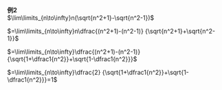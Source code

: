 **例2**  
$\lim\limits_{n\to\infty}n(\sqrt{n^2+1}-\sqrt{n^2-1})$  
  
$=\lim\limits_{n\to\infty}n\dfrac{(n^2+1)-(n^2-1)}  
{\sqrt{n^2+1}+\sqrt{n^2-1}}$  
  
$=\lim\limits_{n\to\infty}\dfrac{(n^2+1)-(n^2-1)}  
{\sqrt{1+\dfrac1{n^2}}+\sqrt{1-\dfrac1{n^2}}}$  
  
$=\lim\limits_{n\to\infty}\dfrac{2}  
{\sqrt{1+\dfrac1{n^2}}+\sqrt{1-\dfrac1{n^2}}}=1$  
